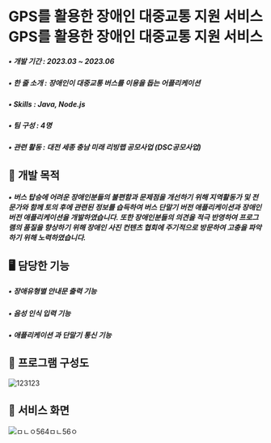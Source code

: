 # GPS를 활용한 장애인 대중교통 지원 서비스GPS를 활용한 장애인 대중교통 지원 서비스
##### • 개발 기간 : 2023.03 ~ 2023.06
##### • 한 줄 소개 : 장애인이 대중교통 버스를 이용을 돕는 어플리케이션
##### • Skills : Java, Node.js
##### • 팀 구성 : 4명
##### • 관련 활동 : 대전 세종 충남 미래 리빙랩 공모사업 (DSC공모사업)

## 📌 개발 목적
##### • 버스 탑승에 어려운 장애인분들의 불편함과 문제점을 개선하기 위해 지역활동가 및 전문가와 함께 토의 후에 관련된 정보를 습득하여 버스 단말기 버전 애플리케이션과 장애인 버전 애플리케이션을 개발하였습니다. 또한 장애인분들의 의견을 적극 반영하여 프로그램의 품질을 향상하기 위해 장애인 사진 컨텐츠 협회에 주기적으로 방문하여 고충을 파악하기 위해 노력하였습니다.

## 🖥️ 담당한 기능
##### • 장애유형별 안내문 출력 기능
##### • 음성 인식 입력 기능
##### • 애플리케이션 과 단말기 통신 기능

## 📄 프로그램 구성도
![123123](https://github.com/inhwanGit/LivingLab/assets/132810591/51401609-2e06-4172-b56b-6f486fe99ec0)

## 👀 서비스 화면
![ㅁㄴㅇ564ㅁㄴ56ㅇ](https://github.com/inhwanGit/LivingLab/assets/132810591/52c02d29-3085-4dcc-bf77-9918e301d043)
